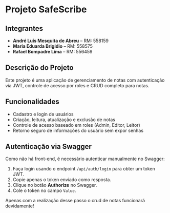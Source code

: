 # Projeto SafeScribe

## Integrantes

- **André Luís Mesquita de Abreu** – RM: 558159  
- **Maria Eduarda Brigidio** – RM: 558575  
- **Rafael Bompadre Lima** – RM: 556459

## Descrição do Projeto

Este projeto é uma aplicação de gerenciamento de notas com autenticação via JWT, controle de acesso por roles e CRUD completo para notas.

## Funcionalidades

- Cadastro e login de usuários
- Criação, leitura, atualização e exclusão de notas
- Controle de acesso baseado em roles (Admin, Editor, Leitor)
- Retorno seguro de informações do usuário sem expor senhas

## Autenticação via Swagger

Como não há front-end, é necessário autenticar manualmente no Swagger:

1. Faça login usando o endpoint `/api/auth/login` para obter um token JWT.
2. Copie apenas o token enviado como resposta.
3. Clique no botão **Authorize** no Swagger.
4. Cole o token no campo `Value`.

Apenas com a realização desse passo o crud de notas funcionará devidamente!
